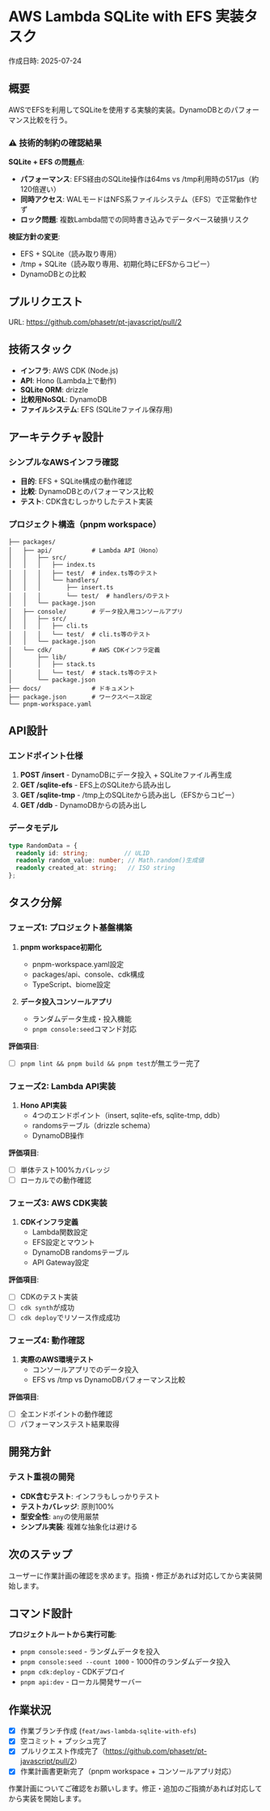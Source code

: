 # AWS Lambda SQLite with EFS 実装タスク

作成日時: 2025-07-24

## 概要

AWSでEFSを利用してSQLiteを使用する実験的実装。DynamoDBとのパフォーマンス比較を行う。

### ⚠️ 技術的制約の確認結果

**SQLite + EFS の問題点**:

- **パフォーマンス**: EFS経由のSQLite操作は64ms vs /tmp利用時の517μs（約120倍遅い）
- **同時アクセス**: WALモードはNFS系ファイルシステム（EFS）で正常動作せず
- **ロック問題**: 複数Lambda間での同時書き込みでデータベース破損リスク

**検証方針の変更**:

- EFS + SQLite（読み取り専用）
- /tmp + SQLite（読み取り専用、初期化時にEFSからコピー）
- DynamoDBとの比較

## プルリクエスト

URL: <https://github.com/phasetr/pt-javascript/pull/2>

## 技術スタック

- **インフラ**: AWS CDK (Node.js)
- **API**: Hono (Lambda上で動作)
- **SQLite ORM**: drizzle
- **比較用NoSQL**: DynamoDB
- **ファイルシステム**: EFS (SQLiteファイル保存用)

## アーキテクチャ設計

### シンプルなAWSインフラ確認

- **目的**: EFS + SQLite構成の動作確認
- **比較**: DynamoDBとのパフォーマンス比較
- **テスト**: CDK含むしっかりしたテスト実装

### プロジェクト構造（pnpm workspace）

```text
├── packages/
│   ├── api/           # Lambda API（Hono）
│   │   ├── src/
│   │   │   ├── index.ts
│   │   │   ├── test/  # index.ts等のテスト
│   │   │   └── handlers/
│   │   │       ├── insert.ts
│   │   │       └── test/  # handlers/のテスト
│   │   └── package.json
│   ├── console/       # データ投入用コンソールアプリ
│   │   ├── src/
│   │   │   ├── cli.ts
│   │   │   └── test/  # cli.ts等のテスト
│   │   └── package.json
│   └── cdk/           # AWS CDKインフラ定義
│       ├── lib/
│       │   ├── stack.ts
│       │   └── test/  # stack.ts等のテスト
│       └── package.json
├── docs/              # ドキュメント
├── package.json       # ワークスペース設定
└── pnpm-workspace.yaml
```

## API設計

### エンドポイント仕様

1. **POST /insert** - DynamoDBにデータ投入 + SQLiteファイル再生成
2. **GET /sqlite-efs** - EFS上のSQLiteから読み出し
3. **GET /sqlite-tmp** - /tmp上のSQLiteから読み出し（EFSからコピー）
4. **GET /ddb** - DynamoDBからの読み出し

### データモデル

```typescript
type RandomData = {
  readonly id: string;          // ULID
  readonly random_value: number; // Math.random()生成値
  readonly created_at: string;   // ISO string
};
```

## タスク分解

### フェーズ1: プロジェクト基盤構築

1. **pnpm workspace初期化**
   - pnpm-workspace.yaml設定
   - packages/api、console、cdk構成
   - TypeScript、biome設定

2. **データ投入コンソールアプリ**
   - ランダムデータ生成・投入機能
   - `pnpm console:seed`コマンド対応

**評価項目**:

- [ ] `pnpm lint && pnpm build && pnpm test`が無エラー完了

### フェーズ2: Lambda API実装

1. **Hono API実装**
   - 4つのエンドポイント（insert, sqlite-efs, sqlite-tmp, ddb）
   - randomsテーブル（drizzle schema）
   - DynamoDB操作

**評価項目**:

- [ ] 単体テスト100%カバレッジ
- [ ] ローカルでの動作確認

### フェーズ3: AWS CDK実装

1. **CDKインフラ定義**
   - Lambda関数設定
   - EFS設定とマウント
   - DynamoDB randomsテーブル
   - API Gateway設定

**評価項目**:

- [ ] CDKのテスト実装
- [ ] `cdk synth`が成功
- [ ] `cdk deploy`でリソース作成成功

### フェーズ4: 動作確認

1. **実際のAWS環境テスト**
   - コンソールアプリでのデータ投入
   - EFS vs /tmp vs DynamoDBパフォーマンス比較

**評価項目**:

- [ ] 全エンドポイントの動作確認
- [ ] パフォーマンステスト結果取得

## 開発方針

### テスト重視の開発

- **CDK含むテスト**: インフラもしっかりテスト
- **テストカバレッジ**: 原則100%
- **型安全性**: `any`の使用厳禁
- **シンプル実装**: 複雑な抽象化は避ける

## 次のステップ

ユーザーに作業計画の確認を求めます。指摘・修正があれば対応してから実装開始します。

## コマンド設計

**プロジェクトルートから実行可能**:

- `pnpm console:seed` - ランダムデータを投入
- `pnpm console:seed --count 1000` - 1000件のランダムデータ投入
- `pnpm cdk:deploy` - CDKデプロイ
- `pnpm api:dev` - ローカル開発サーバー

## 作業状況

- [x] 作業ブランチ作成 (`feat/aws-lambda-sqlite-with-efs`)
- [x] 空コミット + プッシュ完了
- [x] プルリクエスト作成完了（<https://github.com/phasetr/pt-javascript/pull/2>）
- [x] 作業計画書更新完了（pnpm workspace + コンソールアプリ対応）

作業計画についてご確認をお願いします。修正・追加のご指摘があれば対応してから実装を開始します。
